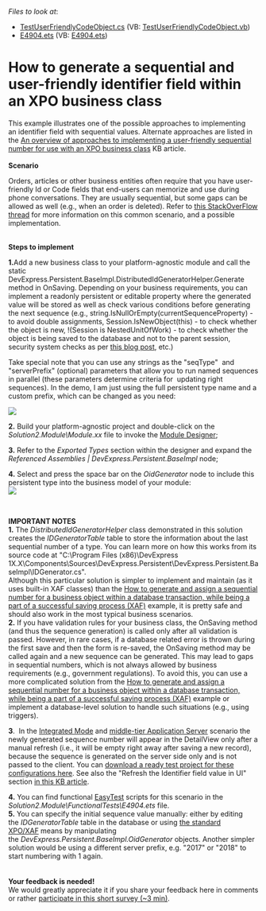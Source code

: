 <!-- default file list -->
*Files to look at*:

* [TestUserFriendlyCodeObject.cs](./CS/Solution2.Module/BusinessObjects/TestUserFriendlyCodeObject.cs) (VB: [TestUserFriendlyCodeObject.vb](./VB/Solution2.Module/BusinessObjects/TestUserFriendlyCodeObject.vb))
* [E4904.ets](./CS/Solution2.Module/FunctionalTests/E4904.ets) (VB: [E4904.ets](./VB/Solution2.Module/FunctionalTests/E4904.ets))
<!-- default file list end -->
# How to generate a sequential and user-friendly identifier field within an XPO business class


<p>This example illustrates one of the possible approaches to implementing an identifier field with sequential values. Alternate approaches are listed in the <a href="https://www.devexpress.com/Support/Center/p/T567184">An overview of approaches to implementing a user-friendly sequential number for use with an XPO business class</a> KB article.<strong><br><br>Scenario</strong></p>
<p>Orders, articles or other business entities often require that you have user-friendly Id or Code fields that end-users can memorize and use during phone conversations. They are usually sequential, but some gaps can be allowed as well (e.g., when an order is deleted). Refer to <a href="http://stackoverflow.com/questions/5924499/"><u>this StackOverFlow thread</u></a> for more information on this common scenario, and a possible implementation.<br><br></p>
<p><strong>Steps to implement</strong></p>
<p><strong>1.</strong>Add a new business class to your platform-agnostic module and call the static DevExpress.Persistent.BaseImpl.DistributedIdGeneratorHelper.Generate method in OnSaving. Depending on your business requirements, you can implement a readonly persistent or editable property where the generated value will be stored as well as check various conditions before generating the next sequence (e.g., string.IsNullOrEmpty(currentSequenceProperty) - to avoid double assignments, Session.IsNewObject(this) - to check whether the object is new, !(Session is NestedUnitOfWork) - to check whether the object is being saved to the database and not to the parent session, security system checks as per <a href="http://dennisgaravsky.blogspot.com/2013/03/beware-of-sessiondatalayer-in-middle.html">this blog post</a>, etc.)</p>
<p>Take special note that you can use any strings as the "seqType"  and "serverPrefix" (optional) parameters that allow you to run named sequences in parallel (these parameters determine criteria for  updating right sequences). In the demo, I am just using the full persistent type name and a custom prefix, which can be changed as you need:</p>
<p><img src="https://raw.githubusercontent.com/DevExpress-Examples/how-to-generate-a-sequential-and-user-friendly-identifier-field-within-an-xpo-business-class-e4904/15.2.4+/media/23987c12-512c-11e7-80c0-00155d624807.png"></p>
<p><strong>2.</strong> Build your platform-agnostic project and double-click on the <em>Solution2.Module\Module.xx</em> file to invoke the <a href="http://documentation.devexpress.com/#Xaf/CustomDocument2828"><u>Module Designer</u></a>;</p>
<p><strong>3.</strong> Refer to the <em>Exported Types</em> section within the designer and expand the <em>Referenced Assemblies | DevExpress.Persistent.BaseImpl</em> node;</p>
<p><strong>4.</strong> Select and press the space bar on the <em>OidGenerator</em> node to include this persistent type into the business model of your module:<br><img src="https://raw.githubusercontent.com/DevExpress-Examples/how-to-generate-a-sequential-and-user-friendly-identifier-field-within-an-xpo-business-class-e4904/15.2.4+/media/ea171854-ec1c-11e5-80bf-00155d62480c.png"></p>
<p> </p>
<p><strong>IMPORTANT NOTES</strong><br> <strong>1.</strong> The <em>DistributedIdGeneratorHelper </em>class demonstrated in this solution creates the <em>IDGeneratorTable </em>table to store the information about the last sequential number of a type. You can learn more on how this works from its source code at "C:\Program Files (x86)\DevExpress 1X.X\Components\Sources\DevExpress.Persistent\DevExpress.Persistent.BaseImpl\IDGenerator.cs".<br> Although this particular solution is simpler to implement and maintain (as it uses built-in XAF classes) than the <a href="https://www.devexpress.com/Support/Center/p/E2829">How to generate and assign a sequential number for a business object within a database transaction, while being a part of a successful saving process (XAF)</a> example, it is pretty safe and should also work in the most typical business scenarios.<br><strong>2.</strong> If you have validation rules for your business class, the OnSaving method (and thus the sequence generation) is called only after all validation is passed. However, in rare cases, if a database related error is thrown during the first save and then the form is re-saved, the OnSaving method may be called again and a new sequence can be generated. This may lead to gaps in sequential numbers, which is not always allowed by business requirements (e.g., government regulations). To avoid this, you can use a more complicated solution from the <a href="https://www.devexpress.com/Support/Center/p/E2829">How to generate and assign a sequential number for a business object within a database transaction, while being a part of a successful saving process (XAF)</a> example or implement a database-level solution to handle such situations (e.g., using triggers).</p>
<p><strong>3</strong>.  In the <a href="https://documentation.devexpress.com/#eXpressAppFramework/CustomDocument113436">Integrated Mode</a> and <a href="http://documentation.devexpress.com/#Xaf/CustomDocument3438"><u>middle-tier Application Server</u></a> scenario the newly generated sequence number will appear in the DetailView only after a manual refresh (i.e., it will be empty right away after saving a new record), because the sequence is generated on the server side only and is not passed to the client. You can <a href="https://www.devexpress.com/Support/Center/Attachment/GetAttachmentFile/Attachment/GetAttachment?fileOid=187e7170-8b1b-11e6-80bf-00155d62480c&fileName=E4904_E2829_MiddleTierApplicationServer(Console).zip">download a ready test project for these configurations here</a>. See also the "Refresh the Identifier field value in UI" section <a href="https://www.devexpress.com/Support/Center/p/T567184">in this KB article</a>.</p>
<p><strong>4.</strong> You can find functional <a href="http://documentation.devexpress.com/#Xaf/CustomDocument3206"><u>EasyTest</u></a> scripts for this scenario in the <em>Solution2.Module\FunctionalTests\E4904.ets</em> file.<br><strong>5.</strong> You can specify the initial sequence value manually: either by editing the <em>IDGeneratorTable</em> table in the database or using <a href="https://documentation.devexpress.com/eXpressAppFramework/CustomDocument113711.aspx">the standard XPO/XAF</a> means by manipulating the <em>DevExpress.Persistent.BaseImpl.OidGenerator</em> objects. Another simpler solution would be using a different server prefix, e.g. "2017" or "2018" to start numbering with 1 again.<br><br><br><strong>Your feedback is needed!<br></strong>We would greatly appreciate it if you share your feedback here in comments or rather <a href="https://www.devexpress.com/go/XAF_SequentialNumbers_T567184_Survey.aspx">participate in this short survey (~3 min)</a>.</p>

<br/>


